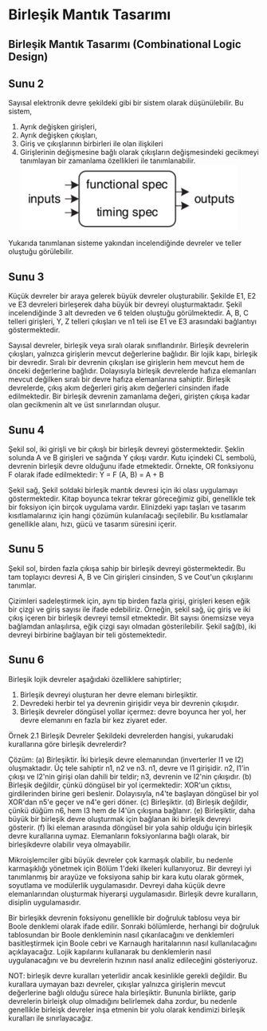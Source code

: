 # Birleşik Mantık Tasarımı
## Birleşik Mantık Tasarımı (Combinational Logic Design)

## Sunu 2
Sayısal elektronik devre şekildeki gibi bir sistem olarak düşünülebilir. Bu sistem, 
 1. Ayrık değişken girişleri, 
 2. Ayrık değişken çıkışları, 
 3. Giriş ve çıkışlarının birbirleri ile olan ilişkileri 
 4. Girişlerinin değişmesine bağlı olarak çıkışların değişmesindeki gecikmeyi tanımlayan bir zamanlama 
 özellikleri ile tanımlanabilir. ![2_1](https://raw.githubusercontent.com/suhap/sayisaltasarim/main/resource/2_1.PNG)

Yukarıda tanımlanan sisteme yakından incelendiğinde devreler ve teller oluştuğu görülebilir. 

## Sunu 3
Küçük devreler bir araya gelerek büyük devreler oluşturabilir. Şekilde E1, E2 ve E3 devreleri birleşerek daha büyük bir devreyi oluşturmaktadır.  Şekil incelendiğinde 3 alt devreden ve 6 telden oluştuğu görülmektedir. A, B, C telleri girişleri, Y, Z telleri çıkışları ve n1 teli ise E1 ve E3 arasındaki bağlantıyı göstermektedir. 

Sayısal devreler, birleşik veya sıralı olarak sınıflandırılır. Birleşik devrelerin çıkışları, yalnızca girişlerin mevcut değerlerine bağlıdır. Bir lojik kapı, birleşik bir devredir. Sıralı bir devrenin çıkışları ise girişlerin hem mevcut hem de önceki değerlerine bağlıdır. Dolayısıyla birleşik devrelerde hafıza elemanları mevcut değilken sıralı bir devre hafıza elemanlarına sahiptir. 
Birleşik devrelerde, çıkış akım değerleri giriş akım değerleri cinsinden ifade edilmektedir. Bir birleşik devrenin zamanlama değeri, girişten çıkışa kadar olan gecikmenin alt ve üst sınırlarından oluşur. 

## Sunu 4
Şekil sol, iki girişli ve bir çıkışlı bir birleşik devreyi göstermektedir. Şeklin solunda A ve B girişleri ve sağında Y çıkışı vardır. Kutu içindeki CL sembolü, devrenin birleşik devre olduğunu ifade etmektedir. Örnekte, OR fonksiyonu F olarak ifade edilmektedir: Y = F (A, B) = A + B

Şekil sağ, Şekil soldaki birleşik mantık devresi için iki olası uygulamayı göstermektedir. Kitap boyunca tekrar tekrar göreceğimiz gibi, genellikle tek bir foksiyon için birçok uygulama vardır. Elinizdeki yapı taşları ve tasarım kısıtlamalarınız için hangi çözümün kulanılacağı seçilebilir. Bu kısıtlamalar genellikle alanı, hızı, gücü ve tasarım süresini içerir.

## Sunu 5
Şekil sol, birden fazla çıkışa sahip bir birleşik devreyi göstermektedir. Bu tam toplayıcı devresi A, B ve Cin girişleri cinsinden, S ve Cout'un çıkışlarını tanımlar.

Çizimleri sadeleştirmek için, aynı tip birden fazla girişi, girişleri kesen eğik bir çizgi ve giriş sayısı ile ifade edebiliriz. Örneğin, şekil sağ, üç giriş ve iki çıkış içeren bir birleşik devreyi temsil etmektedir. Bit sayısı önemsizse veya bağlamdan anlaşılırsa, eğik çizgi sayı olmadan gösterilebilir. Şekil sağ(b), iki devreyi birbirine bağlayan bir teli göstemektedir. 

## Sunu 6
Birleşik lojik devreler aşağıdaki özelliklere sahiptirler;
 1. Birleşik devreyi oluşturan her devre elemanı birleşiktir.
 2. Devredeki herbir tel ya devrenin girişidir veya bir devrenin çıkışıdır. 
 3. Birleşik devreler döngüsel yollar içermez: devre boyunca her yol, her devre elemanını en fazla bir kez ziyaret eder.

Örnek 2.1 Birleşik Devreler
Şekildeki devrelerden hangisi, yukarudaki kurallarına göre birleşik devrelerdir?

Çözüm: 
(a) Birleşiktir. İki birleşik devre elemanından (inverterler I1 ve I2) oluşmaktadır. Üç tele sahiptir n1, n2 ve n3. n1, devre ve I1 girişidir. n2, I1'in çıkışı ve I2'nin girişi olan dahili bir teldir; n3, devrenin ve I2'nin çıkışıdır.
(b) Birleşik değildir, çünkü döngüsel bir yol içermektedir: XOR'un çıktısı, girdilerinden birine geri beslenir. Dolayısıyla, n4'te başlayan döngüsel bir yol XOR'dan n5'e geçer ve n4'e geri döner.
(c) Birleşiktir.
(d) Birleşik değildir, çünkü düğüm n6, hem I3 hem de I4'ün çıkışına bağlanır.
(e) Birleşiktir, daha büyük bir birleşik devre oluşturmak için bağlanan iki birleşik devreyi gösterir.
(f) İki eleman arasında döngüsel bir yola sahip olduğu için birleşik devre kurallarına uymaz. Elemanların foksiyonlarına bağlı olarak, bir birleşikdevre olabilir veya olmayabilir.

Mikroişlemciler gibi büyük devreler çok karmaşık olabilir, bu nedenle karmaşıklığı yönetmek için Bölüm 1'deki ilkeleri kullanıyoruz. Bir devreyi iyi tanımlanmış bir arayüze ve foksiyona sahip bir kara kutu olarak görmek, soyutlama ve modülerlik uygulamasıdır. Devreyi daha küçük devre elemanlarından oluşturmak  hiyerarşi uygulamasıdır. Birleşik devre kuralların, disiplin uygulamasıdır.

Bir birleşikk devrenin foksiyonu genellikle bir doğruluk tablosu veya bir Boole denklemi olarak ifade edilir. Sonraki bölümlerde, herhangi bir doğruluk tablosundan bir Boole denkleminin nasıl çıkarılacağını ve denklemleri basitleştirmek için Boole cebri ve Karnaugh haritalarının nasıl kullanılacağını açıklayacağız. Lojik kapılarını kullanarak bu denklemlerin nasıl uygulanacağını ve bu devrelerin hızının nasıl analiz edileceğini gösteriyoruz.

NOT: birleşik devre kuralları yeterlidir ancak kesinlikle gerekli değildir. Bu kurallara uymayan bazı devreler, çıkışlar yalnızca girişlerin mevcut değerlerine bağlı olduğu sürece hala birleşiktir. Bununla birlikte, garip devrelerin birleişk olup olmadığını belirlemek daha zordur, bu nedenle genellikle birleişk devreler inşa etmenin bir yolu olarak kendimizi birleşik kuralları ile sınırlayacağız.
